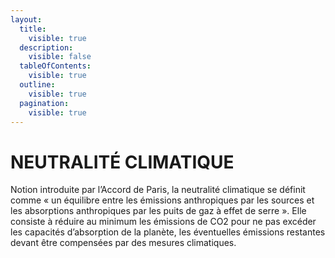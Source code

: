 ```yaml
---
layout:
  title:
    visible: true
  description:
    visible: false
  tableOfContents:
    visible: true
  outline:
    visible: true
  pagination:
    visible: true
---
```


# NEUTRALITÉ CLIMATIQUE

Notion introduite par l’Accord de Paris, la neutralité climatique se définit comme « un équilibre entre les émissions anthropiques par les sources et les absorptions anthropiques par les puits de gaz à effet de serre ». Elle consiste à réduire au minimum les émissions de CO2 pour ne pas excéder les capacités d’absorption de la planète, les éventuelles émissions restantes devant être compensées par des mesures climatiques.
